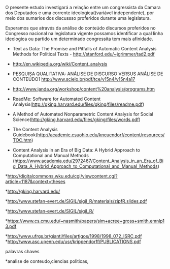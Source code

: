 
O presente estudo investigará a relação entre um congressista da Camara dos Deputados e uma  corrente ideologica((variável independente), por meio dos sumarios dos discussso proferidos durante uma legislatura.

Esperamos que através da análise do conteúdo discursos proferidos no Congresso nacional na legislatura vigente possamos identificar a qual linha ideologica ou partido um determinado congressita tem mais afinidade.



* Text as Data: The Promise and Pitfalls of Automatic Content
Analysis Methods for Political Texts  - http://stanford.edu/~jgrimmer/tad2.pdf
* http://en.wikipedia.org/wiki/Content_analysis

* PESQUISA QUALITATIVA: ANÁLISE DE DISCURSO VERSUS ANÁLISE DE 
CONTEÚDO1 http://www.scielo.br/pdf/tce/v15n4/v15n4a17

* http://www.janda.org/workshop/content%20analysis/programs.htm

* ReadMe: Software for Automated Content Analysis(http://gking.harvard.edu/files/gking/files/readme.pdf)

* A Method of Automated Nonparametric Content Analysis for Social Science(http://gking.harvard.edu/files/gking/files/words.pdf)

* The Content Analysis Guidebook(http://academic.csuohio.edu/kneuendorf/content/resources/TOC.htm)

*  Content Analysis in an Era of Big Data: A Hybrid Approach to Computational and Manual Methods  (https://www.academia.edu/2972467/Content_Analysis_in_an_Era_of_Big_Data_A_Hybrid_Approach_to_Computational_and_Manual_Methods)

*http://digitalcommons.wku.edu/cgi/viewcontent.cgi?article=1187&context=theses

*http://gking.harvard.edu/

*http://www.stefan-evert.de/SIGIL/sigil_R/materials/zipfR.slides.pdf

*http://www.stefan-evert.de/SIGIL/sigil_R/

*https://www.cs.cmu.edu/~nasmith/papers/sim+acree+gross+smith.emnlp13.pdf

*http://www.ufrgs.br/gianti/files/artigos/1998/1998_072_ISRC.pdf
*http://www.asc.upenn.edu/usr/krippendorff/PUBLICATIONS.pdf



palavras chaves

*analise de conteudo,ciencias politicas,  
